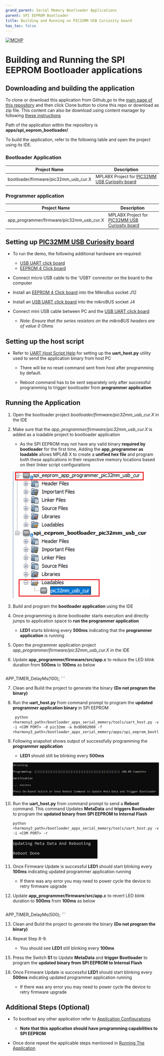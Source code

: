 ```yaml
---
grand_parent: Serial Memory Bootloader Applications
parent: SPI EEPROM Bootloader
title: Building and Running on PIC32MM USB Curiosity board
has_toc: false
---
```


[![MCHP](https://www.microchip.com/ResourcePackages/Microchip/assets/dist/images/logo.png)](https://www.microchip.com)

# Building and Running the SPI EEPROM Bootloader applications

## Downloading and building the application

To clone or download this application from Github,go to the [main page of this repository](https://github.com/Microchip-MPLAB-Harmony/bootloader_apps_serial_memory) and then click Clone button to clone this repo or download as zip file. This content can also be download using content manager by following [these instructions](https://github.com/Microchip-MPLAB-Harmony/contentmanager/wiki)

Path of the application within the repository is **apps/spi_eeprom_bootloader/**

To build the application, refer to the following table and open the project using its IDE.

### Bootloader Application

| Project Name      | Description                                    |
| ----------------- | ---------------------------------------------- |
| bootloader/firmware/pic32mm_usb_cur.X    | MPLABX Project for [PIC32MM USB Curiosity board](https://www.microchip.com/DevelopmentTools/ProductDetails/DM320107)|


### Programmer application

| Project Name      | Description                                    |
| ----------------- | ---------------------------------------------- |
| app_programmer/firmware/pic32mm_usb_cur.X    | MPLABX Project for [PIC32MM USB Curiosity board](https://www.microchip.com/DevelopmentTools/ProductDetails/DM320107)|

## Setting up [PIC32MM USB Curiosity board](https://www.microchip.com/DevelopmentTools/ProductDetails/DM320107)

- To run the demo, the following additional hardware are required:
  - [USB UART click board](https://www.mikroe.com/usb-uart-click)
  - [EEPROM 4 Click board](https://www.mikroe.com/eeprom-4-click)

- Connect micro USB cable to the 'USB1' connector on the board to the computer
- Install an [EEPROM 4 Click board](https://www.mikroe.com/eeprom-4-click) into the MikroBus socket J12
- Install an [USB UART click board](https://www.mikroe.com/usb-uart-click) into the mikroBUS socket J4
- Connect mini USB cable between PC and the [USB UART click board](https://www.mikroe.com/usb-uart-click)
  - *Note: Ensure that the series resistors on the mikroBUS headers are of value 0 Ohms*

## Setting up the host script

- Refer to [UART Host Script Help](../../../tools/docs/readme_uart_host.md) for setting up the **uart_host.py** utility used to send the application binary from host PC
    - There will be no reset command sent from host after programming by default.
    
    - Reboot command has to be sent separately only after successful programming to trigger bootloader from **programmer application**

## Running the Application

1. Open the bootloader project *bootloader/firmware/pic32mm_usb_cur.X* in the IDE

2. Make sure that the *app_programmer/firmware/pic32mm_usb_cur.X* is added as a loadable project to bootloader application
    - As the SPI EEPROM may not have any valid binary **required by bootloader** for the first time, Adding the **app_programmer as loadable** allows MPLAB X to create a **unified hex file** and program both these applications in their respective memory locations based on their linker script configurations

    ![mplab_loadable_pic32mm_usb_curiosity](./images/mplab_loadable_pic32mm_usb_curiosity.png)

3. Build and program the **bootloader application** using the IDE

4. Once programming is done bootloader starts execution and directly jumps to application space to **run the programmer application**
    - **LED1** starts blinking every **500ms** indicating that the **programmer application** is running

5. Open the programmer application project *app_programmer/firmware/pic32mm_usb_cur.X* in the IDE

6. Update **app_programmer/firmware/src/app.c** to reduce the LED blink duration from **500ms** to **100ms** as below

    ```c
APP_TIMER_DelayMs(100);
    ```

7. Clean and Build the project to generate the binary **(Do not program the binary)**

8. Run the **uart_host.py** from command prompt to program the **updated programmer application binary** in SPI EEPROM

        python <harmony3_path>/bootloader_apps_serial_memory/tools/uart_host.py -v -i <COM PORT> -d pic32mm -a 0x9D002000 -f <harmony3_path>/bootloader_apps_serial_memory/apps/spi_eeprom_bootloader/app_programmer/firmware/pic32mm_usb_cur.X/dist/pic32mm_usb_cur/production/pic32mm_usb_cur.X.production.bin

9. Following snapshot shows output of successfully programming the **programmer application**
    - **LED1** should still be blinking every **500ms**

    ![uart_host_output_program](../../../tools/docs/images/uart_host_output_program.png)

10. Run the **uart_host.py** from command prompt to send a **Reboot** command. This command Updates **MetaData** and **triggers Bootloader** to program the **updated binary from SPI EEPROM to Internal Flash**

        python <harmony3_path>/bootloader_apps_serial_memory/tools/uart_host.py -v -i <COM PORT> -r

    ![uart_host_output_reboot](../../../tools/docs/images/uart_host_output_reboot.png)

11. Once Firmware Update is successful **LED1** should start blinking every **100ms** indicating updated programmer application running
    - If there was any error you may need to power cycle the device to retry firmware upgrade

12. Update **app_programmer/firmware/src/app.c** to revert LED blink duration to **500ms** from **100ms** as below

    ```c
APP_TIMER_DelayMs(500);
    ```

13. Clean and Build the project to generate the binary **(Do not program the binary)**

14. Repeat Step 8-9.
    - You should see **LED1** still blinking every **100ms**

15. Press the Switch **S1** to Update **MetaData** and **trigger Bootloader** to program the **updated binary from SPI EEPROM to Internal Flash**

16. Once Firmware Update is successful **LED1** should start blinking every **500ms** indicating updated programmer application running
    - If there was any error you may need to power cycle the device to retry firmware upgrade

## Additional Steps (Optional)
- To bootload any other application refer to [Application Configurations](../../docs/readme_configure_application_sam.md)
    - **Note that this application should have programming capabilities to SPI EEPROM**

- Once done repeat the applicable steps mentioned in [Running The Application](#running-the-application)
